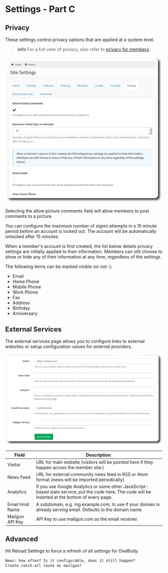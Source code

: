 # Settings - Part C

## Privacy

These settings control privacy options that are applied at a system level.

>**info** For a full view of privacy, also refer to [privacy for members](/people/README.html#setting-privacy-options).

![Privacy Settings](/img/admin/settings-7.png)

Selecting the allow picture comments field will allow members to post comments to a picture.

You can configure the maximum number of signin attempts in a 15 minute period before an account is locked out. The account will be automatically unlocked after 15 minutes.

When a member's account is first created, the list below details privacy settings are initially applied to their information. Members can still choose to show or hide any of their information at any time, regardless of the settings.

The following items can be marked visible (or not :):
* Email
* Home Phone
* Mobile Phone
* Work Phone
* Fax
* Address
* Birthday
* Anniversary

## External Services

The external services page allows you to configure links to external websites or setup configuration values for external providers.

![External Services](/img/admin/settings-6.png)

| Field | Description |
| -- | -- |
| Visitor | URL for main website (visitors will be pointed here if they happen across the member site.) |
| News Feed | URL for external community news feed in RSS or Atom format (news will be imported periodically) |
| Analytics | If you use Google Analytics or some other JavaScript-based stats service, put the code here. The code will be inserted at the bottom of every page. |
| Email Host Name | A subdomain, e.g. mg.example.com, to use if your domain is already serving email. Defaults to the domain name. |
| Mailgun API Key | API Key to use mailgun.com as the email receiver.|

## Advanced

Hit Reload Settings to force a refresh of all settings for OneBody.


    News: how often? Is it configurable, does it still happen?
    Create catch-all route on mailgun?








